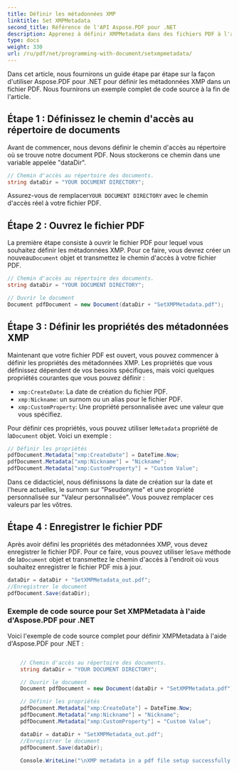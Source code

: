 ```yaml
---
title: Définir les métadonnées XMP
linktitle: Set XMPMetadata
second_title: Référence de l'API Aspose.PDF pour .NET
description: Apprenez à définir XMPMetadata dans des fichiers PDF à l'aide d'Aspose.PDF pour .NET. Suivez ce guide étape par étape.
type: docs
weight: 330
url: /ru/pdf/net/programming-with-document/setxmpmetadata/
---
```

Dans cet article, nous fournirons un guide étape par étape sur la façon d'utiliser Aspose.PDF pour .NET pour définir les métadonnées XMP dans un fichier PDF. Nous fournirons un exemple complet de code source à la fin de l'article.

## Étape 1 : Définissez le chemin d'accès au répertoire de documents

Avant de commencer, nous devons définir le chemin d'accès au répertoire où se trouve notre document PDF. Nous stockerons ce chemin dans une variable appelée "dataDir".

```csharp
// Chemin d'accès au répertoire des documents.
string dataDir = "YOUR DOCUMENT DIRECTORY";
```

 Assurez-vous de remplacer`YOUR DOCUMENT DIRECTORY` avec le chemin d'accès réel à votre fichier PDF.

## Étape 2 : Ouvrez le fichier PDF

La première étape consiste à ouvrir le fichier PDF pour lequel vous souhaitez définir les métadonnées XMP. Pour ce faire, vous devrez créer un nouveau`Document` objet et transmettez le chemin d'accès à votre fichier PDF.

```csharp
// Chemin d'accès au répertoire des documents.
string dataDir = "YOUR DOCUMENT DIRECTORY";

// Ouvrir le document
Document pdfDocument = new Document(dataDir + "SetXMPMetadata.pdf");
```

## Étape 3 : Définir les propriétés des métadonnées XMP

Maintenant que votre fichier PDF est ouvert, vous pouvez commencer à définir les propriétés des métadonnées XMP. Les propriétés que vous définissez dépendent de vos besoins spécifiques, mais voici quelques propriétés courantes que vous pouvez définir :

- `xmp:CreateDate`: La date de création du fichier PDF.
- `xmp:Nickname`: un surnom ou un alias pour le fichier PDF.
- `xmp:CustomProperty`: Une propriété personnalisée avec une valeur que vous spécifiez.

 Pour définir ces propriétés, vous pouvez utiliser le`Metadata` propriété de la`Document` objet. Voici un exemple :

```csharp
// Définir les propriétés
pdfDocument.Metadata["xmp:CreateDate"] = DateTime.Now;
pdfDocument.Metadata["xmp:Nickname"] = "Nickname";
pdfDocument.Metadata["xmp:CustomProperty"] = "Custom Value";
```

Dans ce didacticiel, nous définissons la date de création sur la date et l'heure actuelles, le surnom sur "Pseudonyme" et une propriété personnalisée sur "Valeur personnalisée". Vous pouvez remplacer ces valeurs par les vôtres.

## Étape 4 : Enregistrer le fichier PDF

 Après avoir défini les propriétés des métadonnées XMP, vous devez enregistrer le fichier PDF. Pour ce faire, vous pouvez utiliser le`Save` méthode de la`Document` objet et transmettez le chemin d'accès à l'endroit où vous souhaitez enregistrer le fichier PDF mis à jour.

```csharp
dataDir = dataDir + "SetXMPMetadata_out.pdf";
//Enregistrer le document
pdfDocument.Save(dataDir);
```

### Exemple de code source pour Set XMPMetadata à l'aide d'Aspose.PDF pour .NET

Voici l'exemple de code source complet pour définir XMPMetadata à l'aide d'Aspose.PDF pour .NET :

```csharp

	// Chemin d'accès au répertoire des documents.
	string dataDir = "YOUR DOCUMENT DIRECTORY";

	// Ouvrir le document
	Document pdfDocument = new Document(dataDir + "SetXMPMetadata.pdf");

	// Définir les propriétés
	pdfDocument.Metadata["xmp:CreateDate"] = DateTime.Now;
	pdfDocument.Metadata["xmp:Nickname"] = "Nickname";
	pdfDocument.Metadata["xmp:CustomProperty"] = "Custom Value";

	dataDir = dataDir + "SetXMPMetadata_out.pdf";
	//Enregistrer le document
	pdfDocument.Save(dataDir);
	
	Console.WriteLine("\nXMP metadata in a pdf file setup successfully.\nFile saved at " + dataDir);

```
